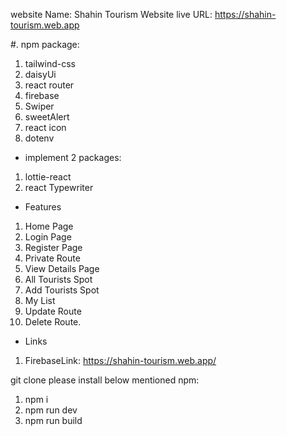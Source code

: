 website Name: Shahin Tourism
Website live URL: https://shahin-tourism.web.app

#. npm package:

1. tailwind-css
2. daisyUi
3. react router
4. firebase
5. Swiper
6. sweetAlert
7. react icon
8. dotenv

* implement 2 packages:
1. lottie-react
2. react Typewriter



* Features
1. Home Page
2. Login Page
3. Register Page
4. Private Route
5. View Details Page
6. All Tourists Spot
7. Add Tourists Spot
8. My List
9. Update Route
10. Delete Route.
 
 * Links
 1. FirebaseLink: https://shahin-tourism.web.app/

git clone please install below mentioned npm:
1. npm i
2. npm run dev
3. npm run build
 

